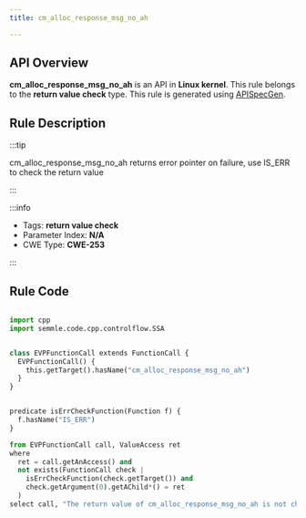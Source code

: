```yaml
---
title: cm_alloc_response_msg_no_ah

---
```



## API Overview
**cm_alloc_response_msg_no_ah** is an API in **Linux kernel**. This rule belongs to the **return value check** type. This rule is generated using [APISpecGen](../../tools/APISpecGen).
## Rule Description

:::tip

cm_alloc_response_msg_no_ah returns error pointer on failure, use IS_ERR to check the return value

:::

:::info

- Tags: **return value check**
- Parameter Index: **N/A**
- CWE Type: **CWE-253**

:::

## Rule Code
```python

import cpp
import semmle.code.cpp.controlflow.SSA


class EVPFunctionCall extends FunctionCall {
  EVPFunctionCall() {
    this.getTarget().hasName("cm_alloc_response_msg_no_ah")
  }
}


predicate isErrCheckFunction(Function f) {
  f.hasName("IS_ERR") 
}

from EVPFunctionCall call, ValueAccess ret
where
  ret = call.getAnAccess() and
  not exists(FunctionCall check |
    isErrCheckFunction(check.getTarget()) and
    check.getArgument(0).getAChild*() = ret
  )
select call, "The return value of cm_alloc_response_msg_no_ah is not checked with IS_ERR."
    
```